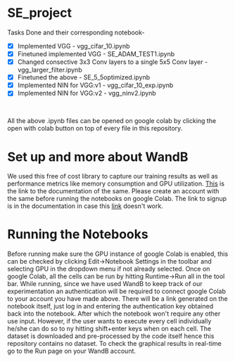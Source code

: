 # SE_project

Tasks Done and their corresponding notebook-
<br>
- [x] Implemented VGG - vgg_cifar_10.ipynb
- [x] Finetuned implemented VGG - SE_ADAM_TEST1.ipynb
- [x] Changed consective 3x3 Conv layers to a single 5x5 Conv layer - vgg_larger_filter.ipynb
- [x] Finetuned the above - SE_5_5optimized.ipynb
- [x] Implemented NIN for VGG:v1 - vgg_cifar_10_exp.ipynb
- [X] Implemented NIN for VGG:v2 - vgg_ninv2.ipynb
<br>

All the above .ipynb files can be opened on google colab by clicking the open with colab button on top of every file in this repository.
<br>

# Set up and more about WandB
We used this free of cost library to capture our training results as well as performance metrics like memory consumption and GPU utilization. [This](https://docs.wandb.com/quickstart) is the link to the documentation of the same. Please create an account with the same before running the notebooks on google Colab. The link to signup is in the documentation in case this [link](https://app.wandb.ai/login?signup=true) doesn't work.
<br>
# Running the Notebooks
Before running make sure the GPU instance of google Colab is enabled, this can be checked by clicking Edit->Notebook Settings in the toolbar and selecting GPU in the dropdown menu if not already selected. Once on google Colab, all the cells can be run by hitting Runtime->Run all in the tool bar. While running, since we have used WandB to keep track of our experimentation an authentication will be required to connect google Colab to your account you have made above. There will be a link generated on the notebook itself, just log in and entering the authentication key obtained back into the notebook. After which the notebook won't require any other use input. However, if the user wants to execute every cell individually he/she can do so to ny hitting shift+enter keys when on each cell. The dataset is downloaded and pre-processed by the code itself hence this repository contains no dataset. To check the graphical results in real-time go to the Run page on your WandB account. 
